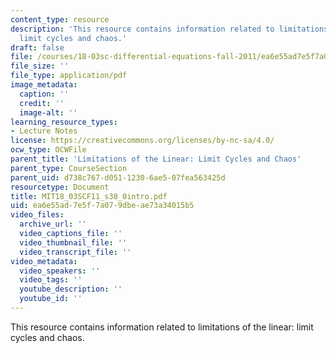 ```yaml
---
content_type: resource
description: 'This resource contains information related to limitations of the linear:
  limit cycles and chaos.'
draft: false
file: /courses/18-03sc-differential-equations-fall-2011/ea6e55ad7e5f7a079dbeae73a34015b5_MIT18_03SCF11_s38_0intro.pdf
file_size: ''
file_type: application/pdf
image_metadata:
  caption: ''
  credit: ''
  image-alt: ''
learning_resource_types:
- Lecture Notes
license: https://creativecommons.org/licenses/by-nc-sa/4.0/
ocw_type: OCWFile
parent_title: 'Limitations of the Linear: Limit Cycles and Chaos'
parent_type: CourseSection
parent_uid: d738c767-d051-1230-6ae5-07fea563425d
resourcetype: Document
title: MIT18_03SCF11_s38_0intro.pdf
uid: ea6e55ad-7e5f-7a07-9dbe-ae73a34015b5
video_files:
  archive_url: ''
  video_captions_file: ''
  video_thumbnail_file: ''
  video_transcript_file: ''
video_metadata:
  video_speakers: ''
  video_tags: ''
  youtube_description: ''
  youtube_id: ''
---
```

This resource contains information related to limitations of the linear: limit cycles and chaos.